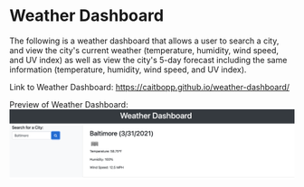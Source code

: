 # Weather Dashboard

The following is a weather dashboard that allows a user to search a city, and view the city's current weather (temperature, humidity, wind speed, and UV index) as well as view the city's 5-day forecast including the same information (temperature, humidity, wind speed, and UV index).


Link to Weather Dashboard: https://caitbopp.github.io/weather-dashboard/

Preview of Weather Dashboard: 
<img src="./assets/screenshot.png">
